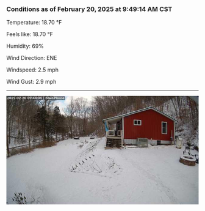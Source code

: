 ### Conditions as of February 20, 2025 at 9:49:14 AM CST 

Temperature: 18.70 &deg;F

Feels like: 18.70 &deg;F

Humidity: 69%

Wind Direction: ENE

Windspeed: 2.5 mph

Wind Gust: 2.9 mph

---

<img src="./images/latest.jpeg"/>

